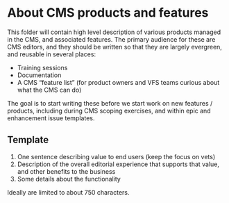 # About CMS products and features

This folder will contain high level description of various products managed in the CMS, and associated features. The primary audience for these are CMS editors, and they should be written so that they are largely evergreen, and reusable in several places:

* Training sessions
* Documentation
* A CMS “feature list” (for product owners and VFS teams curious about what the CMS can do)

The goal is to start writing these before we start work on new features / products, including during CMS scoping exercises, and within epic and enhancement issue templates.

## Template

1. One sentence describing value to end users (keep the focus on vets)
1. Description of the overall editorial experience that supports that value, and other benefits to the business
1. Some details about the functionality

Ideally are limited to about 750 characters.
